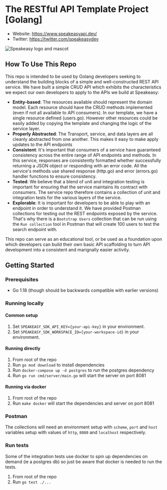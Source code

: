# The RESTful API Template Project [Golang]

- Website: https://www.speakeasyapi.dev/
- Twitter: https://twitter.com/speakeasydev

![Speakeasy logo and mascot](https://storage.cloud.google.com/speakeasy-design-assets/speakeasy-docs-logo.png)

## How To Use This Repo

This repo is intended to be used by Golang developers seeking to understand the building blocks of a simple and well-constructed REST API service. We have built a simple CRUD API which exhibits the characteristics we expect our own developers to apply to the APIs we build at Speakeasy:

- **Entity-based**: The resources available should represent the domain model. Each resource should have the CRUD methods implemented (even if not all available to API consumers). In our template, we have a single resource defined (users.go). However other resources could be easily added by copying the template and changing the logic of the service layer.
- **Properly Abstracted**: The Transport, service, and data layers are all cleanly abstracted from one another. This makes it easy to make apply updates to the API endpoints
- **Consistent**: It's important that consumers of a service have guaranteed consistency across the entire range of API endpoints and methods. In this service, responses are consistently formatted whether successfully returning a JSON object or responding with an error code. All the service's methods use shared response (http.go) and error (errors.go) handler functions to ensure consistency.
- **Tested**: We believe that a blend of unit and integration testing is important for ensuring that the service maintains its contract with consumers. The service repo therefore contains a collection of unit and integration tests for the various layers of the service.
- **Explorable**: It is important for developers to be able to play with an endpoint in order to understand it. We have provided Postman collections for testing out the REST endpoints exposed by the service. That's why there is a `Bootstrap Users` collection that can be run using the `Run collection` tool in Postman that will create 100 users to test the search endpoint with.

This repo can serve as an educational tool, or be used as a foundation upon which developers can build their own basic API scaffolding to turn API development into a consistent and marignally easier activity.

## Getting Started

### Prerequisites

- Go 1.18 (though should be backwards compatible with earlier versions)

### Running locally

#### Common setup

1. Set `SPEAKEASY_SDK_API_KEY={your-api-key}` in your environment.
2. Set `SPEAKEASY_SDK_WORKSPACE_ID={your-workspace-id}` in your environment.

#### Running directly

1. From root of the repo
2. Run `go mod download` to install dependencies
3. Run `docker-compose up -d postgres` to run the postgres dependency
4. Run `go run cmd/server/main.go` will start the server on port 8081

#### Running via docker

1. From root of the repo
2. Run `make docker` will start the dependencies and server on port 8081

### Postman

The collections will need an environment setup with `scheme`, `port` and `host` variables setup with values of `http`, `8080` and `localhost` respectively.

### Run tests

Some of the integration tests use docker to spin up dependencies on demand (ie a postgres db) so just be aware that docker is needed to run the tests.

1. From root of the repo
2. Run `go test ./...`
